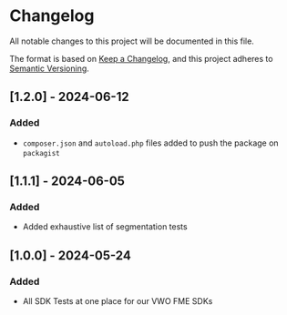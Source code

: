 # Changelog

All notable changes to this project will be documented in this file.

The format is based on [Keep a Changelog](https://keepachangelog.com/en/1.0.0/),
and this project adheres to [Semantic Versioning](https://semver.org/spec/v2.0.0.html).

## [1.2.0] - 2024-06-12

### Added

- `composer.json` and `autoload.php` files added to push the package on `packagist`

## [1.1.1] - 2024-06-05

### Added

- Added exhaustive list of segmentation tests

## [1.0.0] - 2024-05-24

### Added

- All SDK Tests at one place for our VWO FME SDKs
